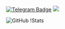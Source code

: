 <!-- Telegram Profile and Profile view count -->
[![Telegram Badge](https://img.shields.io/badge/Telegram-%40RESISTERR-9cf?style=plastic&logo=telegram)](https://t.me/RESISTERR) 
![](https://komarev.com/ghpvc/?username=RESISTERR)
<!-- GitHub stats -->
![GitHub 
!Stats](https://github-readme-stats.vercel.app/api?username=Heroes32&count_private=true&show_icons=true&include_all_commits=true&theme=swift&border_radius=30&layout=compact)
